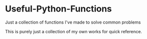 # Useful-Python-Functions
Just a collection of functions I've made to solve common problems

This is purely just a collection of my own works for quick reference. 
